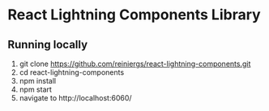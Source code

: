 # React Lightning Components Library

## Running locally
1. git clone https://github.com/reiniergs/react-lightning-components.git
2. cd react-lightning-components
3. npm install
4. npm start
5. navigate to http://localhost:6060/